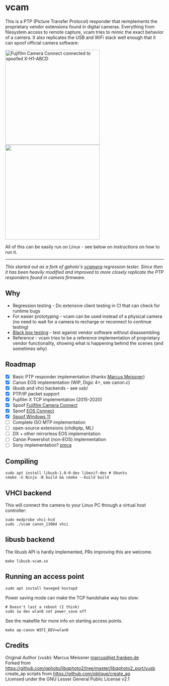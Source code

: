 # vcam
This is a PTP (Picture Transfer Protocol) responder that reimplements the proprietary vendor extensions found in digital cameras.
Everything from filesystem access to remote capture, vcam tries to mimic the exact behavior of a camera. It also replicates
the USB and WiFi stack well enough that it can spoof official camera software:

<img title="Fujifilm Camera Connect connected to spoofed X-H1-ABCD" src="bin/Screenshot_20240402-140041.png" width="300"><img src="bin/Screenshot_20240402-140506.png" width="300">

All of this can be easily run on Linux - see below on instructions on how to run it.

---

*This started out as a fork of gphoto's [vcamera](https://github.com/gphoto/libgphoto2/tree/master/libgphoto2_port/vusb) regression tester.
Since then it has been heavily modified and improved to more closely replicate the PTP responders found in camera firmware.*

## Why
- Regression testing - Do extensive client testing in CI that can check for runtime bugs
- For easier prototyping - vcam can be used instead of a physical camera (no need to wait for a camera to recharge or reconnect to continue testing)
- [Black box testing](https://en.wikipedia.org/wiki/Black-box_testing) - test against vendor software without disassembling
- Reference - vcam tries to be a reference implementation of proprietary vendor functionality, showing what is happening behind the scenes (and sometimes why)

## Roadmap
- [x] Basic PTP responder implementation (thanks [Marcus Meissner](https://github.com/msmeissn))
- [x] Canon EOS implementation (WIP, Digic 4+, see canon.c)
- [x] libusb and vhci backends - see usb/
- [x] PTP/IP packet support
- [x] Fujifilm X TCP implementation (2015-2020)
- [x] Spoof [Fujifilm Camera Connect](https://play.google.com/store/apps/details?id=com.fujifilm_dsc.app.remoteshooter&hl=en_US&gl=US)
- [x] Spoof [EOS Connect](https://play.google.com/store/apps/details?id=jp.co.canon.ic.cameraconnect&hl=en_US&gl=US)
- [x] [Spoof Windows 11](https://x.com/danielcdev/status/1867440146389295532)
- [ ] Complete ISO MTP implementation
- [ ] open-source extensions (chdkptp, ML)
- [ ] DX + other mirrorless EOS implementation
- [ ] Canon Powershot (non-EOS) implementation
- [ ] Sony implementation? [pmca](https://github.com/ma1co/Sony-PMCA-RE)

## Compiling
```
sudo apt install libusb-1.0-0-dev libexif-dev # Ubuntu
cmake -G Ninja -B build && cmake --build build
```

## VHCI backend
This will connect the camera to your Linux PC through a virtual host controller:
```
sudo modprobe vhci-hcd
sudo ./vcam canon_1300d vhci
```

## libusb backend
The libusb API is hardly implemented, PRs improving this are welcome.
```
make libusb-vcam.so
```

## Running an access point
```
sudo apt install haveged hostapd
```
Power saving mode can make the TCP handshake way too slow:
```
# Doesn't last a reboot (I think)
sudo iw dev wlan0 set power_save off
```
See the makefile for more info on starting access points.
```
make ap-canon WIFI_DEV=wlan0
```

## Credits
Original Author (vusb): Marcus Meissner <marcus@jet.franken.de>  
Forked from https://github.com/gphoto/libgphoto2/tree/master/libgphoto2_port/vusb  
create_ap scripts from https://github.com/oblique/create_ap  
Licensed under the GNU Lesser General Public License v2.1  
